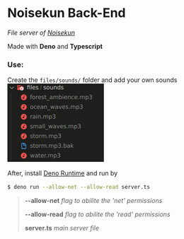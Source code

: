 # Noisekun Back-End

_File server of [Noisekun](https://github.com/mateusfg7/Noisekun)_

Made with **Deno** and **Typescript**

### Use:

Create the `files/sounds/` folder and add your own sounds
![sounds](docs/sounds.png)

After, install [Deno Runtime](https://deno.land/) and run by

```bash
$ deno run --allow-net --allow-read server.ts
```

> **--allow-net** _flag to abilite the 'net' permissions_
>
> **--allow-read** _flag to abilite the 'read' permissions_
>
> **server.ts** _main server file_
